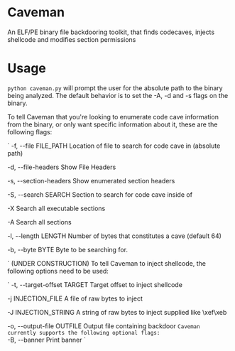# Caveman
An ELF/PE binary file backdooring toolkit, that finds codecaves, injects shellcode and modifies section permissions

# Usage

`python caveman.py` will prompt the user for the absolute path to the binary being analyzed. The default behavior is to set the -A, -d and -s flags on the binary.

To tell Caveman that you're looking to enumerate code cave information from the binary, or only want specific information about it, these are the following flags:

`
  -f, --file FILE_PATH  Location of file to search for code cave in (absolute
                        path)
                        
  -d, --file-headers    Show File Headers
  
  -s, --section-headers
                        Show enumerated section headers
                        
  -S, --search SEARCH   Section to search for code cave inside of
  
  -X                    Search all executable sections
  
  -A                    Search all sections
  
  -l, --length LENGTH   Number of bytes that constitutes a cave (default 64)
  
  -b, --byte BYTE       Byte to be searching for.
  
  `
  (UNDER CONSTRUCTION) To tell Caveman to inject shellcode, the following options need to be used:


`  -t, --target-offset TARGET
                        Target offset to inject shellcode
                        
  -j INJECTION_FILE     A file of raw bytes to inject
  
  -J INJECTION_STRING   A string of raw bytes to inject supplied like \xef\xeb
  
  -o, --output-file OUTFILE
                        Output file containing backdoor
  `
  Caveman currently supports the following optional flags:
`  
-B, --banner          Print banner
`
